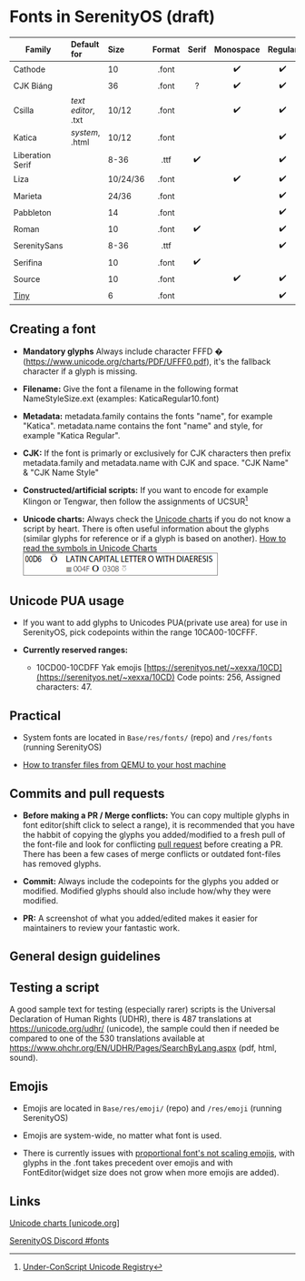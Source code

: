 # Fonts in SerenityOS (draft)

| Family            |Default for    |Size    |Format|Serif |Monospace |Regular |Italic |Bold Italic |Bold |Black|Author
| ---               |:---           |:---    |:---: |:---: |:---:     |:---:   |:---:  |:---:       |:---:|:---:|:---
| Cathode           |               |10      | .font|      | ✔️       | ✔️     |       |            |     |      | [@electrikmilk](https://github.com/electrikmilk)
| CJK Biáng         |               |36      | .font| ?    | ✔️       | ✔️     |       |            |     |      | [@Xexxa](https://github.com/Xexxa)
| Csilla            |_text editor_, .txt|10/12| .font|     | ✔️       | ✔️     |       |            | ✔️  |       |
| Katica            |_system_, .html|10/12   | .font|      |          | ✔️     |       |            | ✔️  |      | 
| Liberation Serif  |               |8-36    | .ttf | ✔️   |          | ✔️     | ✔️    | ✔️          | ✔️  |      | [@mattco98](https://github.com/mattco98)
| Liza              |               |10/24/36| .font|      | ✔️       | ✔️     |       |            | ✔️  | ✔️    |
| Marieta           |               |24/36   | .font|      |          | ✔️     |       |            | ✔️  |      | [@thankyouverycool](https://github.com/thankyouverycool)
| Pabbleton         |               |14      | .font|      |          | ✔️     |       |            | ✔️  |      |
| Roman             |               |10      | .font|  ✔️   |         | ✔️     |       |            |     |      | [@electrikmilk](https://github.com/electrikmilk)
| SerenitySans      |               |8-36    | .ttf |      |          | ✔️     |       |            |     |      |
| Serifina          |               |10      | .font| ✔️   |          |        |✔️     |            |     |      |
| Source            |               |10      | .font|      | ✔️       | ✔️     |       |            |     |      | [@electrikmilk](https://github.com/electrikmilk)
| [Tiny](/fonts/Tiny.md)|           |6       | .font|      |          | ✔️     |       |            |     |      | [@Xexxa](https://github.com/Xexxa)

## Creating a font
- **Mandatory glyphs** Always include character FFFD &#xfffd; (<https://www.unicode.org/charts/PDF/UFFF0.pdf>), it's the fallback character if a glyph is missing.

- **Filename:** Give the font a filename in the following format NameStyleSize.ext (examples: KaticaRegular10.font)

- **Metadata:** metadata.family contains the fonts "name", for example "Katica". metadata.name contains the font "name" and style, for example "Katica Regular".

- **CJK:** If the font is primarly or exclusively for CJK characters then prefix metadata.family and metadata.name with CJK and space. "CJK Name" & "CJK Name Style"

- **Constructed/artificial scripts:** If you want to encode for example Klingon or Tengwar, then follow the assignments of UCSUR[^1] 

- **Unicode charts:** Always check the [Unicode charts](https://www.unicode.org/charts/) if you do not know a script by heart. There is often useful information about the glyphs (similar glyphs for reference or if a glyph is based on another). [How to read the symbols in Unicode Charts](https://unicode.org/charts/About.html#Key)<br>![Screenshot from Unicode charts](/images/fonts-unicode-chart.png)

## Unicode PUA usage
- If you want to add glyphs to Unicodes PUA(private use area) for use in SerenityOS, pick codepoints within the range 10CA00-10CFFF.

- **Currently reserved ranges:**
  - 10CD00-10CDFF Yak emojis [https://serenityos.net/~xexxa/10CD](https://serenityos.net/~xexxa/10CD) Code points: 256, Assigned characters: 47.

## Practical
- System fonts are located in `Base/res/fonts/` (repo) and `/res/fonts` (running SerenityOS)

- [How to transfer files from QEMU to your host machine](https://github.com/SerenityOS/serenity/blob/master/Documentation/TransferringFiles.md)

## Commits and pull requests
- **Before making a PR / Merge conflicts:** You can copy multiple glyphs in font editor(shift click to select a range), it is recommended that you have the habbit of copying the glyphs you added/modified to a fresh pull of the font-file and look for conflicting [pull request](https://github.com/SerenityOS/serenity/pulls) before creating a PR. There has been a few cases of merge conflicts or outdated font-files has removed glyphs.

- **Commit:** Always include the codepoints for the glyphs you added or modified. Modified glyphs should also include how/why they were modified.

- **PR:** A screenshot of what you added/edited makes it easier for maintainers to review your fantastic work.


## General design guidelines

## Testing a script
A good sample text for testing (especially rarer) scripts is the Universal Declaration of Human Rights (UDHR), there is 487 translations at <https://unicode.org/udhr/> (unicode), the sample could then if needed be compared to one of the 530 translations available at <https://www.ohchr.org/EN/UDHR/Pages/SearchByLang.aspx> (pdf, html, sound).

## Emojis
- Emojis are located in `Base/res/emoji/` (repo) and `/res/emoji` (running SerenityOS)

- Emojis are system-wide, no matter what font is used.

- There is currently issues with [proportional font's not scaling emojis](https://github.com/SerenityOS/serenity/issues/12001), with glyphs in the .font takes precedent over emojis and with FontEditor(widget size does not grow when more emojis are added).

## Links
[Unicode charts [unicode.org]](https://www.unicode.org/charts/)

[SerenityOS Discord #fonts](https://discord.com/channels/830522505605283862/927893781968191508)

[^1]: [Under-ConScript Unicode Registry](https://www.kreativekorp.com/ucsur/)

